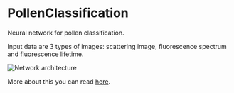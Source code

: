 # PollenClassification
Neural network for pollen classification.

Input data are 3 types of images: scattering image, fluorescence spectrum and fluorescence lifetime.

![Network architecture](https://user-images.githubusercontent.com/93837797/140646407-d05abd0d-1712-4433-b2a6-c68da2f6b0c8.png)

More about this you can read [here](https://amt.copernicus.org/articles/12/3435/2019/).

